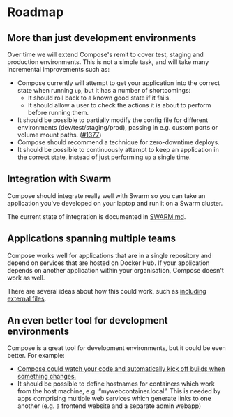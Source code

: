 # Roadmap

## More than just development environments

Over time we will extend Compose's remit to cover test, staging and production environments. This is not a simple task, and will take many incremental improvements such as:

- Compose currently will attempt to get your application into the correct state when running `up`, but it has a number of shortcomings:
  - It should roll back to a known good state if it fails.
  - It should allow a user to check the actions it is about to perform before running them.
- It should be possible to partially modify the config file for different environments (dev/test/staging/prod), passing in e.g. custom ports or volume mount paths. ([#1377](https://github.com/docker/compose/issues/1377))
- Compose should recommend a technique for zero-downtime deploys.
- It should be possible to continuously attempt to keep an application in the correct state, instead of just performing `up` a single time.

## Integration with Swarm

Compose should integrate really well with Swarm so you can take an application you've developed on your laptop and run it on a Swarm cluster.

The current state of integration is documented in [SWARM.md](SWARM.md).

## Applications spanning multiple teams

Compose works well for applications that are in a single repository and depend on services that are hosted on Docker Hub. If your application depends on another application within your organisation, Compose doesn't work as well.

There are several ideas about how this could work, such as [including external files](https://github.com/docker/fig/issues/318).

## An even better tool for development environments

Compose is a great tool for development environments, but it could be even better. For example:

- [Compose could watch your code and automatically kick off builds when something changes.](https://github.com/docker/fig/issues/184)
- It should be possible to define hostnames for containers which work from the host machine, e.g. “mywebcontainer.local”. This is needed by apps comprising multiple web services which generate links to one another (e.g. a frontend website and a separate admin webapp)
